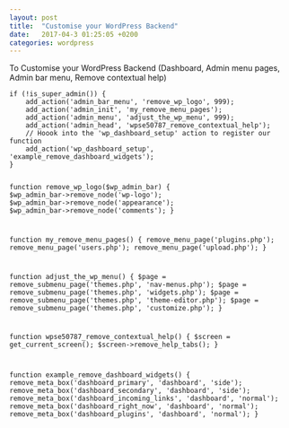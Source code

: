 ```yaml
---
layout: post
title:  "Customise your WordPress Backend"
date:   2017-04-3 01:25:05 +0200
categories: wordpress
---
```


<p>To Customise your WordPress Backend (Dashboard, Admin menu pages, Admin bar menu, Remove contextual help)</p>
<code>if (!is_super_admin()) {
    add_action('admin_bar_menu', 'remove_wp_logo', 999);
    add_action('admin_init', 'my_remove_menu_pages');
    add_action('admin_menu', 'adjust_the_wp_menu', 999);
    add_action('admin_head', 'wpse50787_remove_contextual_help');
    // Hoook into the 'wp_dashboard_setup' action to register our function
    add_action('wp_dashboard_setup', 'example_remove_dashboard_widgets');
}

function remove_wp_logo($wp_admin_bar) {
    $wp_admin_bar->remove_node('wp-logo');
    $wp_admin_bar->remove_node('appearance');
    $wp_admin_bar->remove_node('comments');
}

function my_remove_menu_pages() {
    remove_menu_page('plugins.php');
    remove_menu_page('users.php');
    remove_menu_page('upload.php');
}

function adjust_the_wp_menu() {
    $page = remove_submenu_page('themes.php', 'nav-menus.php');
    $page = remove_submenu_page('themes.php', 'widgets.php');
    $page = remove_submenu_page('themes.php', 'theme-editor.php');
    $page = remove_submenu_page('themes.php', 'customize.php');
}

function wpse50787_remove_contextual_help() {
    $screen = get_current_screen();
    $screen->remove_help_tabs();
}

function example_remove_dashboard_widgets() {
    remove_meta_box('dashboard_primary', 'dashboard', 'side');
    remove_meta_box('dashboard_secondary', 'dashboard', 'side');
    remove_meta_box('dashboard_incoming_links', 'dashboard', 'normal');
    remove_meta_box('dashboard_right_now', 'dashboard', 'normal');
    remove_meta_box('dashboard_plugins', 'dashboard', 'normal');
}
</code>
